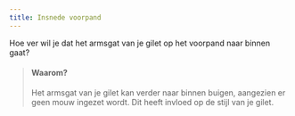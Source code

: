 ```yaml
---
title: Insnede voorpand
---
```


Hoe ver wil je dat het armsgat van je gilet op het voorpand naar binnen gaat?

> #### Waarom?
> 
> Het armsgat van je gilet kan verder naar binnen buigen, aangezien er geen mouw ingezet wordt. Dit heeft invloed op de stijl van je gilet.